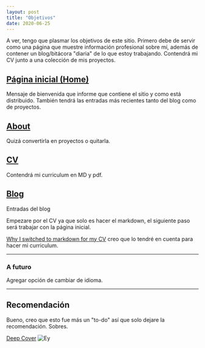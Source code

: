 ```yaml
---
layout: post
title: "Objetivos"
date: 2020-06-25
---
```

A ver, tengo que plasmar los objetivos de este sitio. Primero debe de servir como una página que muestre información profesional sobre mí, además de contener un blog/bitácora "diaria" de lo que estoy trabajando. Contendrá mi CV junto a una colección de mis proyectos.

## [Página inicial (Home)](https://maumlz.github.io/)
Mensaje de bienvenida que informe que contiene el sitio y como está distribuido.
También tendrá las entradas más recientes tanto del blog como de proyectos.

## [About](https://maumlz.github.io/about)
Quizá convertirla en proyectos o quitarla.

## [CV](https://maumlz.github.io/cv)
Contendrá mi curriculum en MD y pdf.

## [Blog](https://maumlz.github.io/blog)
Entradas del blog


Empezare por el CV ya que solo es hacer el markdown, el siguiente paso será trabajar con la página inicial.

[Why I switched to markdown for my CV](https://elipapa.github.io/blog/why-i-switched-to-markdown-for-my-cv.html) creo que lo tendré en cuenta para hacer mi curriculum.

***
### A futuro
Agregar opción de cambiar de idioma.

***
## Recomendación
Bueno, creo que esto fue más un "to-do" así que solo dejare la recomendación. Sobres.

[Deep Cover](https://www.youtube.com/watch?v=81535ZYAFFc "OG shit")
![Ey](https://external-content.duckduckgo.com/iu/?u=https%3A%2F%2Ftse1.mm.bing.net%2Fth%3Fid%3DOIP.gj0UmnlWpcCPT7qUeOn9pQHaI6%26pid%3DApi&f=1 "Ey")
